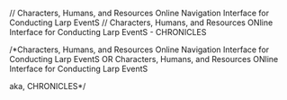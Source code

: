 // Characters, Humans, and Resources Online Navigation Interface for Conducting Larp EventS
// Characters, Humans, and Resources ONline Interface for Conducting Larp EventS - CHRONICLES

/*Characters, Humans, and Resources Online Navigation Interface for Conducting Larp EventS
OR
Characters, Humans, and Resources ONline Interface for Conducting Larp EventS

aka, CHRONICLES*/